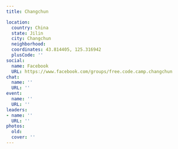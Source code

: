 ```yaml
---
title: Changchun

location:
  country: China
  state: Jilin
  city: Changchun
  neighborhood: 
  coordinates: 43.814405, 125.316942
  plusCode: ''
social:
  name: Facebook
  URL: https://www.facebook.com/groups/free.code.camp.changchun
chat:
  name: ''
  URL: ''
event:
  name: ''
  URL: ''
leaders:
- name: ''
  URL: ''
photos:
  old: 
  cover: ''
---
```


